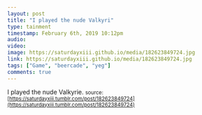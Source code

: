 ```yaml
---
layout: post
title: "I played the nude Valkyri"
type: tainment
timestamp: February 6th, 2019 10:12pm
audio: 
video: 
image: https://saturdayxiii.github.io/media/182623849724.jpg
link: https://saturdayxiii.github.io/media/182623849724.jpg
tags: ["Game", "beercade", "yeg"]
comments: true
---
```

I played the nude Valkyrie.
<small>source: [https://saturdayxiii.tumblr.com/post/182623849724](https://saturdayxiii.tumblr.com/post/182623849724)</small>